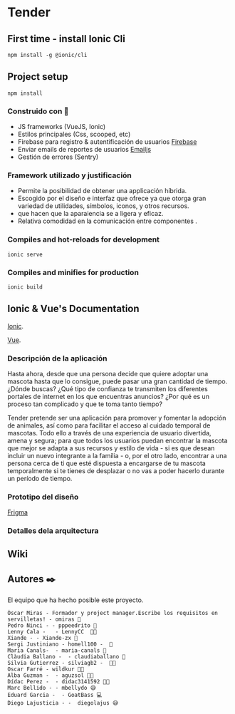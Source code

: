 # Tender

## First time - install Ionic Cli
```
npm install -g @ionic/cli
```

## Project setup
```
npm install
```

### Construido con :wrench:
  + JS frameworks (VueJS, Ionic) 
  + Estilos principales (Css, scooped, etc)
  + Firebase para registro & autentificación de usuarios [Firebase](https://firebase.google.com/?hl=es)
  + Enviar emails de reportes de usuarios [Emailjs](https://www.emailjs.com/)
  +  Gestión de errores (Sentry)

### Framework utilizado y justificación
  + Permite la posibilidad de obtener una applicación híbrida.
  + Escogido por el diseño e interfaz que ofrece ya que otorga gran variedad de utilidades, símbolos, iconos, y otros recursos. 
  + que hacen que la aparaiencia se a ligera y eficaz.
  + Relativa comodidad en la comunicación entre componentes .


### Compiles and hot-reloads for development
```
ionic serve
```

### Compiles and minifies for production
```
ionic build
```


## Ionic & Vue's Documentation

[Ionic](https://ionicframework.com/docs/).

[Vue](https://v3.vuejs.org/).


### Descripción de la aplicación
Hasta ahora, desde que una persona decide que quiere adoptar una mascota hasta que lo consigue, puede pasar una gran cantidad de tiempo. ¿Dónde buscas? ¿Qué tipo de confianza te transmiten los diferentes portales de internet en los que encuentras anuncios? ¿Por qué es un proceso tan complicado y que te toma tanto tiempo?

Tender pretende ser una aplicación para promover y fomentar la adopción de animales, así como para facilitar el acceso al cuidado temporal de mascotas. Todo ello a través de una experiencia de usuario divertida, amena y segura; para que todos los usuarios puedan encontrar la mascota que mejor se adapta a sus recursos y estilo de vida - si es que desean incluir un nuevo integrante a la família - o, por el otro lado, encontrar a una persona cerca de ti que esté dispuesta a encargarse de tu mascota temporalmente si te tienes de desplazar o no vas a poder hacerlo durante un período de tiempo.


### Prototipo del diseño
[Frigma](https://www.figma.com/file/aUHXVXsho6ZdnWUjd6bmgi/Tinder-Mockup-for-Sketch?node-id=0%3A1)


### Detalles dela arquitectura 


## Wiki


## Autores :black_nib:

El equipo que ha hecho posible este proyecto.

    Óscar Miras - Formador y project manager.Escribe los requisitos en servilletas! - omiras 🧙
    Pedro Ninci - - pppeedrito 🐍
    Lenny Cala -   - LennyCC  🤹🏻
    Xiande - - Xiande-zx 🙊
    Sergi Justiniano - homell100 -  🙉
    Maria Canals-  - maria-canals 🙈
    Clàudia Ballano -  - claudiaballano 🔮
    Silvia Gutierrez - silviagb2 -  🙏🏻
    Oscar Farré - wildkur 🤸🏻
    Alba Guzman -  - aguzsol 🤵🏻
    Dídac Perez -  - didac3141592 🕵🏻
    Marc Bellido - - mbellydo 😅
    Eduard Garcia -  - GoatBass 💻
    Diego Lajusticia - -  diegolajus 😅














